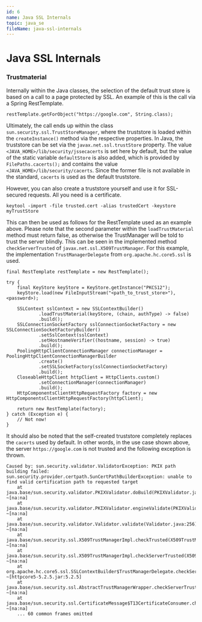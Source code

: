 ```yaml
---
id: 6
name: Java SSL Internals
topic: java_se
fileName: java-ssl-internals
---
```


# Java SSL Internals

### Trustmaterial

Internally within the Java classes, the selection of the default trust store is based on a call to a page protected by
SSL. An example of this is the call via a Spring RestTemplate.

```
restTemplate.getForObject("https://google.com", String.class);
```

Ultimately, the call ends up within the class `sun.security.ssl.TrustStoreManager`, where the truststore is loaded
within the `createInstance()` method via the respective properties. In Java, the truststore
can be set via the `javax.net.ssl.trustStore` property. The value `<JAVA_HOME>/lib/security/jssecacerts` is set here
by default, but the value of the static variable `defaultStore` is also added, which is provided by
`FilePaths.cacerts();` and contains the value `<JAVA_HOME>/lib/security/cacerts`. Since the former file
is not available in the standard, `cacerts` is used as the default truststore.

However, you can also create a truststore yourself and use it for SSL-secured requests. All you need is a certificate.

```
keytool -import -file trusted.cert -alias trustedCert -keystore myTrustStore
```

This can then be used as follows for the RestTemplate used as an example above. Please note that the second parameter
within the `loadTrustMaterial` method must return false, as otherwise the TrustManager will be told to trust the server
blindly. This can be seen in the implemented method `checkServerTrusted` of `javax.net.ssl.X509TrustManager`. For this
example, the implementation `TrustManagerDelegate` from `org.apache.hc.core5.ssl` is used.

```
final RestTemplate restTemplate = new RestTemplate();

try {
    final KeyStore keyStore = KeyStore.getInstance("PKCS12");
    keyStore.load(new FileInputStream("<path_to_trust_store>"), <password>);

    SSLContext sslContext = new SSLContextBuilder()
            .loadTrustMaterial(keyStore, (chain, authType) -> false)
            .build();
    SSLConnectionSocketFactory sslConnectionSocketFactory = new SSLConnectionSocketFactoryBuilder()
            .setSslContext(sslContext)
            .setHostnameVerifier((hostname, session) -> true)
            .build();
    PoolingHttpClientConnectionManager connectionManager = PoolingHttpClientConnectionManagerBuilder
            .create()
            .setSSLSocketFactory(sslConnectionSocketFactory)
            .build();
    CloseableHttpClient httpClient = HttpClients.custom()
            .setConnectionManager(connectionManager)
            .build();
    HttpComponentsClientHttpRequestFactory factory = new HttpComponentsClientHttpRequestFactory(httpClient);

    return new RestTemplate(factory);
} catch (Exception e) {
    // Not now!
}
```

It should also be noted that the self-created truststore completely replaces the `cacerts` used by default. In other
words, in the use case shown above, the server `https://google.com` is not trusted and the following exception is
thrown.

```
Caused by: sun.security.validator.ValidatorException: PKIX path building failed: sun.security.provider.certpath.SunCertPathBuilderException: unable to find valid certification path to requested target
	at java.base/sun.security.validator.PKIXValidator.doBuild(PKIXValidator.java:388) ~[na:na]
	at java.base/sun.security.validator.PKIXValidator.engineValidate(PKIXValidator.java:271) ~[na:na]
	at java.base/sun.security.validator.Validator.validate(Validator.java:256) ~[na:na]
	at java.base/sun.security.ssl.X509TrustManagerImpl.checkTrusted(X509TrustManagerImpl.java:241) ~[na:na]
	at java.base/sun.security.ssl.X509TrustManagerImpl.checkServerTrusted(X509TrustManagerImpl.java:113) ~[na:na]
	at org.apache.hc.core5.ssl.SSLContextBuilder$TrustManagerDelegate.checkServerTrusted(SSLContextBuilder.java:505) ~[httpcore5-5.2.5.jar:5.2.5]
	at java.base/sun.security.ssl.AbstractTrustManagerWrapper.checkServerTrusted(SSLContextImpl.java:1430) ~[na:na]
	at java.base/sun.security.ssl.CertificateMessage$T13CertificateConsumer.checkServerCerts(CertificateMessage.java:1302) ~[na:na]
	... 60 common frames omitted
```
